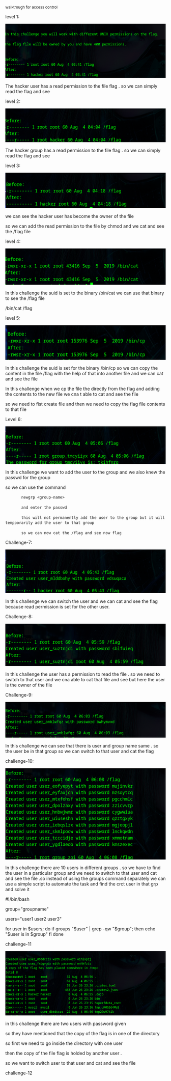 <small>walktrough for access control</small>



level 1:

![alt text](./image.png)

The hacker user has a read permission to the file flag . so we can simply read the flag and see 

level 2:

![alt text](image-1.png)

The hacker group has a read permission to the file flag . so we can simply read the flag and see

level 3:

![alt text](image-2.png)

we can see the hacker user has become the owner of the file 

so we can add the read permission to the file by chmod and we cat and see the /flag file

level 4:

![alt text](image-3.png)

In this challenge the suid is set to the binary /bin/cat we can use that binary to see the /flag file

/bin/cat /flag

level 5:

![alt text](image-4.png)

In this challenge the suid is set for the binary /bin/cp so we can copy the content in the file /flag  with the help of that into another file and we can cat and see the file 

In this challenge when we cp the file the directly from the flag  and adding the contents to the new file we cna t able to cat and see the file 

so we need to fist create file and then we need to copy the flag file contents to that file

Level 6:

![alt text](image-5.png)

In this challenge we want to add the user to the group and we also knew the passwd for the group 

so we can use the command

           newgrp <group-name>
           
           and enter the passwd

           this will not permanently add the user to the group but it will tempporarily add the user to that group

           so we can now cat the /flag and see now flag


Challenge-7:

![alt text](image-6.png)

In this challenge we can switch the user and we can cat and see the flag because read permission is set for the other user.

Challenge-8:

![alt text](image-7.png)

In this challenge the user has a permission to read the file . so we need to switch to that user and we cna able to cat that file and see but here the user is the owner of the file

Challenge-9:

![alt text](image-9.png)

In this challenge we can see that there is user and group name same . so the user be in that group so we can switch to that user and cat the flag

challenge-10:

![alt text](image-10.png)

In this challenge there are 10 users in different groups . so we have to find the user in a particular group and we need to switch to that user and cat and see the file  .so instead of using the groups command separately we can use a simple script to automate the task and find the crct user in that grp and solve it

#!/bin/bash

group="groupname"                   

users="user1 user2 user3"

for user in $users; do
    if groups "$user" | grep -qw "$group"; then
        echo "$user is in $group"
    fi
done

challenge-11

![alt text](image-11.png)

in this challenge there are two users with password given

so they have mentioned that the copy of the flag is in one of the directory 

so first we need to go inside the directory with one user

then the copy of the file flag is holded by another user .

so we want to switch user to that user and cat and see the file

challenge-12
